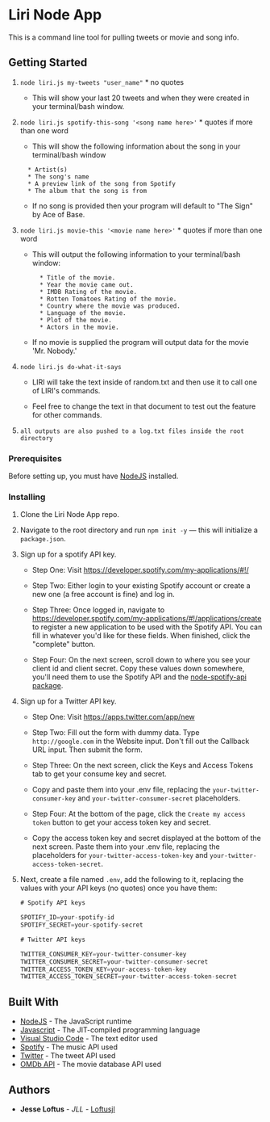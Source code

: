 # Liri Node App

This is a command line tool for pulling tweets or movie and song info.

## Getting Started

1. `node liri.js my-tweets "user_name"` * no quotes

   * This will show your last 20 tweets and when they were created in your terminal/bash window.

2. `node liri.js spotify-this-song '<song name here>'` * quotes if more than one word

   * This will show the following information about the song in your terminal/bash window
   ```
     * Artist(s)
     * The song's name
     * A preview link of the song from Spotify
     * The album that the song is from
    ```
      * If no song is provided then your program will default to "The Sign" by Ace of Base.

3. `node liri.js movie-this '<movie name here>'` * quotes if more than one word

   * This will output the following information to your terminal/bash window:

     ```
       * Title of the movie.
       * Year the movie came out.
       * IMDB Rating of the movie.
       * Rotten Tomatoes Rating of the movie.
       * Country where the movie was produced.
       * Language of the movie.
       * Plot of the movie.
       * Actors in the movie.
     ```
   * If no movie is supplied the program will output data for the movie 'Mr. Nobody.'

4. `node liri.js do-what-it-says`
     
     * LIRI will take the text inside of random.txt and then use it to call one of LIRI's commands.

     * Feel free to change the text in that document to test out the feature for other commands.
5. `all outputs are also pushed to a log.txt files inside the root directory`


### Prerequisites

  Before setting up, you must have [NodeJS](https://nodejs.org/en/) installed.

### Installing

1. Clone the Liri Node App repo.

2. Navigate to the root directory and run `npm init -y` &mdash; this will initialize a `package.json`.

3.  Sign up for a spotify API key.
    * Step One: Visit <https://developer.spotify.com/my-applications/#!/>
   
    * Step Two: Either login to your existing Spotify account or create a new one (a free account is fine) and log in.

    * Step Three: Once logged in, navigate to <https://developer.spotify.com/my-applications/#!/applications/create> to register a new application to be used with the Spotify API. You can fill in whatever you'd like for these fields. When finished, click the "complete" button.

    * Step Four: On the next screen, scroll down to where you see your client id and client secret. Copy these values down somewhere, you'll need them to use the Spotify API and the [node-spotify-api package](https://www.npmjs.com/package/node-spotify-api).

4. Sign up for a Twitter API key.
    * Step One: Visit <https://apps.twitter.com/app/new>
   
    * Step Two: Fill out the form with dummy data. Type `http://google.com` in the Website input. Don't fill out the Callback URL input. Then submit the form.
   
    * Step Three: On the next screen, click the Keys and Access Tokens tab to get your consume key and secret. 
     
     * Copy and paste them into your .env file, replacing the `your-twitter-consumer-key` and `your-twitter-consumer-secret` placeholders.
   
    * Step Four: At the bottom of the page, click the `Create my access token` button to get your access token key and secret. 
     
     * Copy the access token key and secret displayed at the bottom of the next screen. Paste them into your .env file, replacing the placeholders for `your-twitter-access-token-key` and `your-twitter-access-token-secret`.

5. Next, create a file named `.env`, add the following to it, replacing the values with your API keys (no quotes) once you have them:

    ```js
    # Spotify API keys

    SPOTIFY_ID=your-spotify-id
    SPOTIFY_SECRET=your-spotify-secret

    # Twitter API keys

    TWITTER_CONSUMER_KEY=your-twitter-consumer-key
    TWITTER_CONSUMER_SECRET=your-twitter-consumer-secret
    TWITTER_ACCESS_TOKEN_KEY=your-access-token-key
    TWITTER_ACCESS_TOKEN_SECRET=your-twitter-access-token-secret

    ```

## Built With

* [NodeJS](https://nodejs.org/en/) - The JavaScript runtime
* [Javascript](https://developer.mozilla.org/en-US/docs/Web/JavaScript) - The JIT-compiled programming language
* [Visual Studio Code](https://code.visualstudio.com/) - The text editor used
* [Spotify](https://developer.spotify.com/) - The music API used
* [Twitter](https://apps.twitter.com/app/new) - The tweet API used
* [OMDb API](http://www.omdbapi.com/) - The movie database API used


## Authors

* **Jesse Loftus** - *JLL* - [Loftusjl](https://github.com/loftusjl)
